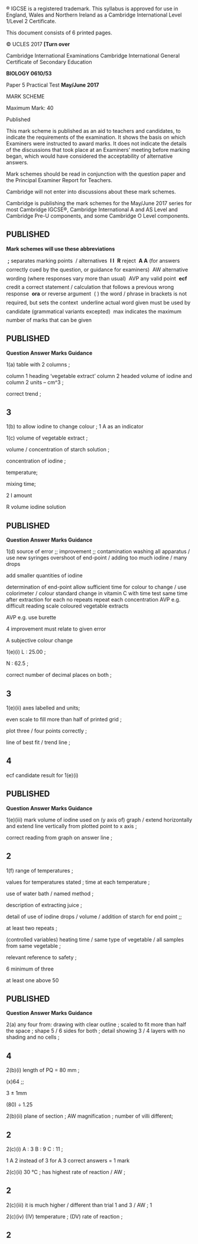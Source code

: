  ® IGCSE is a registered trademark. This syllabus is approved for use in England, Wales and Northern Ireland as a Cambridge International Level 1/Level 2 Certificate. 

 This document consists of 6 printed pages. 

© UCLES 2017 **[Turn over** 

 Cambridge International Examinations Cambridge International General Certificate of Secondary Education 

**BIOLOGY 0610/53** 

Paper 5 Practical Test **May/June 2017** 

MARK SCHEME 

Maximum Mark: 40 

 Published 

This mark scheme is published as an aid to teachers and candidates, to indicate the requirements of the examination. It shows the basis on which Examiners were instructed to award marks. It does not indicate the details of the discussions that took place at an Examiners’ meeting before marking began, which would have considered the acceptability of alternative answers. 

Mark schemes should be read in conjunction with the question paper and the Principal Examiner Report for Teachers. 

Cambridge will not enter into discussions about these mark schemes. 

Cambridge is publishing the mark schemes for the May/June 2017 series for most Cambridge IGCSE®, Cambridge International A and AS Level and Cambridge Pre-U components, and some Cambridge O Level components. 


## PUBLISHED 

**Mark schemes will use these abbreviations** 

 **;** separates marking points  / alternatives  **I I**  **R** reject  **A A** (for answers correctly cued by the question, or guidance for examiners)  AW alternative wording (where responses vary more than usual)  AVP any valid point  **ecf** credit a correct statement / calculation that follows a previous wrong response  **ora** or reverse argument  ( ) the word / phrase in brackets is not required, but sets the context  underline actual word given must be used by candidate (grammatical variants excepted)  max indicates the maximum number of marks that can be given 


## PUBLISHED 

**Question Answer Marks Guidance** 

 1(a) table with 2 columns ; 

 column 1 heading ‘vegetable extract’ column 2 headed volume of iodine and column 2 units – cm^3 ; 

 correct trend ; 

## 3 

 1(b) to allow iodine to change colour ; 1 A as an indicator 

 1(c) volume of vegetable extract ; 

 volume / concentration of starch solution ; 

 concentration of iodine ; 

 temperature; 

 mixing time; 

 2 I amount 

 R volume iodine solution 


## PUBLISHED 

**Question Answer Marks Guidance** 

 1(d) source of error ;; improvement ;; contamination washing all apparatus / use new syringes overshoot of end-point / adding too much iodine / many drops 

 add smaller quantities of iodine 

 determination of end-point allow sufficient time for colour to change / use colorimeter / colour standard change in vitamin C with time test same time after extraction for each no repeats repeat each concentration AVP e.g. difficult reading scale coloured vegetable extracts 

 AVP e.g. use burette 

 4 improvement must relate to given error 

 A subjective colour change 

 1(e)(i) L : 25.00 ; 

 N : 62.5 ; 

 correct number of decimal places on both ; 

## 3 

 1(e)(ii) axes labelled and units; 

 even scale to fill more than half of printed grid ; 

 plot three / four points correctly ; 

 line of best fit / trend line ; 

## 4 

 ecf candidate result for 1(e)(i) 


## PUBLISHED 

**Question Answer Marks Guidance** 

 1(e)(iii) mark volume of iodine used on (y axis of) graph / extend horizontally and extend line vertically from plotted point to x axis ; 

 correct reading from graph on answer line ; 

## 2 

 1(f) range of temperatures ; 

 values for temperatures stated ; time at each temperature ; 

 use of water bath / named method ; 

 description of extracting juice ; 

 detail of use of iodine drops / volume / addition of starch for end point ;; 

 at least two repeats ; 

 (controlled variables) heating time / same type of vegetable / all samples from same vegetable ; 

 relevant reference to safety ; 

 6 minimum of three 

 at least one above 50 


## PUBLISHED 

**Question Answer Marks Guidance** 

 2(a) any four from: drawing with clear outline ; scaled to fit more than half the space ; shape 5 / 6 sides for both ; detail showing 3 / 4 layers with no shading and no cells ; 

## 4 

 2(b)(i) length of PQ = 80 mm ; 

 (x)64 ;; 

 3 ± 1mm 

 (80) ÷ 1.25 

 2(b)(ii) plane of section ; AW magnification ; number of villi different; 

## 2 

 2(c)(i) A : 3 B : 9 C : 11 ; 

 1 A 2 instead of 3 for A 3 correct answers = 1 mark 

 2(c)(ii) 30 °C ; has highest rate of reaction / AW ; 

## 2 

 2(c)(iii) it is much higher / different than trial 1 and 3 / AW ; 1 

 2(c)(iv) (IV) temperature ; (DV) rate of reaction ; 

## 2 


